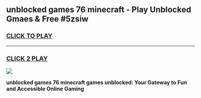 
## unblocked games 76 minecraft - Play Unblocked Gmaes & Free #5zsiw
<h3>
<a href="https://premium.freeplayer.one?title=unblocked_games_76_minecraft&ref=03M">CLICK TO PLAY</a></h3>
<hr>

<h3>
<a href="https://premium.freeplayer.one?title=unblocked_games_76_minecraft&ref=03M">CLICK 2 PLAY</a>
  
</h3>

<a href="https://premium.freeplayer.one?title=unblocked_games_76_minecraft&ref=03M"><img src="https://clearcache.store/games.png"></a>


**unblocked games 76 minecraft games unblocked: Your Gateway to Fun and Accessible Online Gaming**
